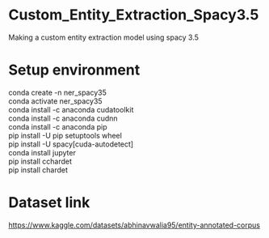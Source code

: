 # Custom_Entity_Extraction_Spacy3.5
Making a custom entity extraction model using spacy 3.5 <br />
# Setup environment
conda create -n ner_spacy35<br />
conda activate ner_spacy35<br />
conda install -c anaconda cudatoolkit<br />
conda install -c anaconda cudnn<br />
conda install -c anaconda pip<br />
pip install -U pip setuptools wheel<br />
pip install -U spacy[cuda-autodetect]<br />
conda install jupyter<br />
pip install cchardet<br />
pip install chardet
# Dataset link
https://www.kaggle.com/datasets/abhinavwalia95/entity-annotated-corpus